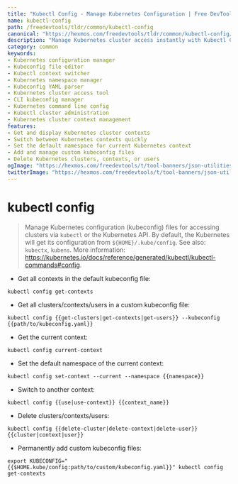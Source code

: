 ```yaml
---
title: "Kubectl Config - Manage Kubernetes Configuration | Free DevTools"
name: kubectl-config
path: /freedevtools/tldr/common/kubectl-config
canonical: "https://hexmos.com/freedevtools/tldr/common/kubectl-config/"
description: "Manage Kubernetes cluster access instantly with Kubectl Config. Configure contexts, switch namespaces, and add custom kubeconfig files. Free online tool, no registration required."
category: common
keywords:
- Kubernetes configuration manager
- Kubeconfig file editor
- Kubectl context switcher
- Kubernetes namespace manager
- Kubeconfig YAML parser
- Kubernetes cluster access tool
- CLI kubeconfig manager
- Kubernetes command line config
- Kubectl cluster administration
- Kubernetes cluster context management
features:
- Get and display Kubernetes cluster contexts
- Switch between Kubernetes contexts quickly
- Set the default namespace for current Kubernetes context
- Add and manage custom kubeconfig files
- Delete Kubernetes clusters, contexts, or users
ogImage: "https://hexmos.com/freedevtools/t/tool-banners/json-utilities-banner.png"
twitterImage: "https://hexmos.com/freedevtools/t/tool-banners/json-utilities-banner.png"
---
```


# kubectl config

> Manage Kubernetes configuration (kubeconfig) files for accessing clusters via `kubectl` or the Kubernetes API.
> By default, the Kubernetes will get its configuration from `${HOME}/.kube/config`.
> See also: `kubectx`, `kubens`.
> More information: <https://kubernetes.io/docs/reference/generated/kubectl/kubectl-commands#config>.

- Get all contexts in the default kubeconfig file:

`kubectl config get-contexts`

- Get all clusters/contexts/users in a custom kubeconfig file:

`kubectl config {{get-clusters|get-contexts|get-users}} --kubeconfig {{path/to/kubeconfig.yaml}}`

- Get the current context:

`kubectl config current-context`

- Set the default namespace of the current context:

`kubectl config set-context --current --namespace {{namespace}}`

- Switch to another context:

`kubectl config {{use|use-context}} {{context_name}}`

- Delete clusters/contexts/users:

`kubectl config {{delete-cluster|delete-context|delete-user}} {{cluster|context|user}}`

- Permanently add custom kubeconfig files:

`export KUBECONFIG="{{$HOME.kube/config:path/to/custom/kubeconfig.yaml}}" kubectl config get-contexts`
